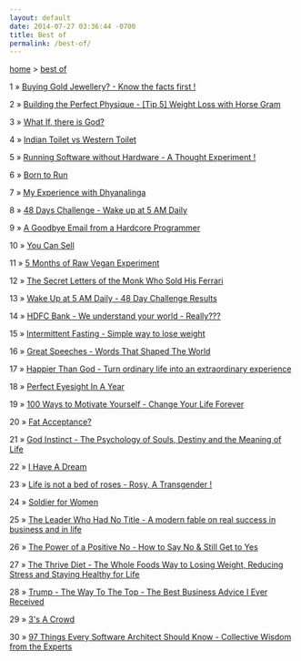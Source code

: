 ```yaml
---
layout: default
date: 2014-07-27 03:36:44 -0700
title: Best of
permalink: /best-of/
---
```

<span><a href="{{ site.url }}">home</a>&nbsp;&gt;&nbsp;<a href="{{ site.url }}/best-of">best of</a></span>

<p><span>1</span> &raquo; <a href="/buying-gold-jewellery-know-the-facts-first/">Buying Gold Jewellery? - Know the facts first !</a><p>
<p><span>2</span> &raquo; <a href="/building-the-perfect-physique-tip-5-weight-loss-with-horse-gram/">Building the Perfect Physique - [Tip 5] Weight Loss with Horse Gram</a><p>
<p><span>3</span> &raquo; <a href="/what-if-there-is-god/">What If, there is God?</a><p>
<p><span>4</span> &raquo; <a href="/indian-toilet-vs-western-toilet/">Indian Toilet vs Western Toilet</a><p>
<p><span>5</span> &raquo; <a href="/running-software-without-hardware-a-thought-experiment/">Running Software without Hardware - A Thought Experiment !</a><p>
<p><span>6</span> &raquo; <a href="/born-to-run-christopher-mcdougall/">Born to Run</a><p>
<p><span>7</span> &raquo; <a href="/my-experience-with-dhyanalinga/">My Experience with Dhyanalinga</a><p>
<p><span>8</span> &raquo; <a href="/48-days-challenge-wake-up-at-5-am-daily/">48 Days Challenge - Wake up at 5 AM Daily</a><p>
<p><span>9</span> &raquo; <a href="/a-goodbye-email-from-a-hardcore-programmer/">A Goodbye Email from a Hardcore Programmer</a><p>
<p><span>10</span> &raquo; <a href="/you-can-sell-shiv-khera-book-review/">You Can Sell</a><p>
<p><span>11</span> &raquo; <a href="/5-months-of-raw-vegan-experiment/">5 Months of Raw Vegan Experiment</a><p>
<p><span>12</span> &raquo; <a href="/the-secret-letters-of-the-monk-who-sold-his-ferrari-robin-sharma-book-review/">The Secret Letters of the Monk Who Sold His Ferrari</a><p>
<p><span>13</span> &raquo; <a href="/wake-up-at-5-AM-daily-48-day-challenge-results/">Wake Up at 5 AM Daily - 48 Day Challenge Results</a><p>
<p><span>14</span> &raquo; <a href="/hdfc-bank-we-understand-your-world-really/">HDFC Bank - We understand your world - Really???</a><p>
<p><span>15</span> &raquo; <a href="/intermittent-fasting-simple-way-to-lose-weight/">Intermittent Fasting - Simple way to lose weight</a><p>
<p><span>16</span> &raquo; <a href="/great-speeches-words-that-shaped-the-world-edward-humphrey-book-review/">Great Speeches - Words That Shaped The World</a><p>
<p><span>17</span> &raquo; <a href="/happier-than-god-turn-ordinary-life-into-an-extraordinary-experience-neale-donald-walsch-book-review/">Happier Than God - Turn ordinary life into an extraordinary experience</a><p>
<p><span>18</span> &raquo; <a href="/perfect-eyesight-in-a-year-2014/">Perfect Eyesight In A Year</a><p>
<p><span>19</span> &raquo; <a href="/100-ways-to-motivate-yourself-change-your-life-forever-steve-chandler-audiobook-review/">100 Ways to Motivate Yourself - Change Your Life Forever</a><p>
<p><span>20</span> &raquo; <a href="/fat-acceptance/">Fat Acceptance?</a><p>
<p><span>21</span> &raquo; <a href="/god-instinct-the-psychology-of-souls-destiny-and-the-meaning-of-life-jesse-bering-book-review/">God Instinct - The Psychology of Souls, Destiny and the Meaning of Life</a><p>
<p><span>22</span> &raquo; <a href="/i-have-a-dream-rashmi-bansal-book-review/">I Have A Dream</a><p>
<p><span>23</span> &raquo; <a href="/life-is-not-a-bed-of-roses-rosy-a-transgender/">Life is not a bed of roses - Rosy, A Transgender !</a><p>
<p><span>24</span> &raquo; <a href="/soldier-for-women/">Soldier for Women</a><p>
<p><span>25</span> &raquo; <a href="/the-leader-who-had-no-title-robin-sharma-book-review/">The Leader Who Had No Title - A modern fable on real success in business and in life</a><p>
<p><span>26</span> &raquo; <a href="/the-power-of-a-positive-no-how-to-say-no-still-get-to-yes-william-ury-book-review/">The Power of a Positive No - How to Say No & Still Get to Yes</a><p>
<p><span>27</span> &raquo; <a href="/the-thrive-diet-the-whole-foods-way-to-losing-weight-reducing-stress-and-staying-healthy-for-life-brendan-brazier-book-review/">The Thrive Diet - The Whole Foods Way to Losing Weight, Reducing Stress and Staying Healthy for Life</a><p>
<p><span>28</span> &raquo; <a href="/trump-the-way-to-the-top-the-best-business-advice-i-ever-received-donald-trump-book-review/">Trump - The Way To The Top - The Best Business Advice I Ever Received</a><p>
<p><span>29</span> &raquo; <a href="/3-s-a-crowd-vijay-nagaswami-book-review/">3's A Crowd</a><p>
<p><span>30</span> &raquo; <a href="/97-things-every-software-architect-should-know-collective-wisdom-from-the-experts-richard-monson-haefel-book-review/">97 Things Every Software Architect Should Know - Collective Wisdom from the Experts</a><p>


